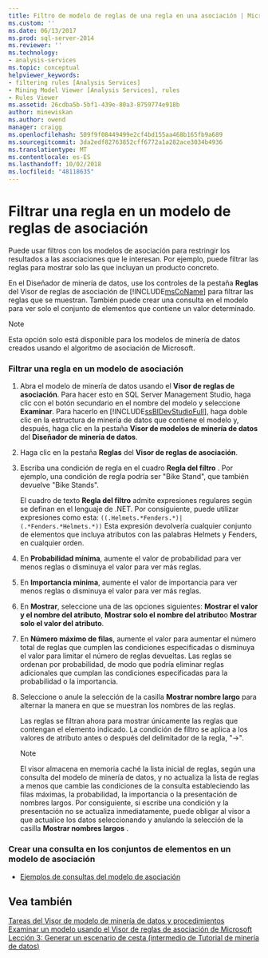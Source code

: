 ```yaml
---
title: Filtro de modelo de reglas de una regla en una asociación | Microsoft Docs
ms.custom: ''
ms.date: 06/13/2017
ms.prod: sql-server-2014
ms.reviewer: ''
ms.technology:
- analysis-services
ms.topic: conceptual
helpviewer_keywords:
- filtering rules [Analysis Services]
- Mining Model Viewer [Analysis Services], rules
- Rules Viewer
ms.assetid: 26cdba5b-5bf1-439e-80a3-8759774e918b
author: minewiskan
ms.author: owend
manager: craigg
ms.openlocfilehash: 509f9f08449499e2cf4bd155aa468b165fb9a689
ms.sourcegitcommit: 3da2edf82763852cff6772a1a282ace3034b4936
ms.translationtype: MT
ms.contentlocale: es-ES
ms.lasthandoff: 10/02/2018
ms.locfileid: "48118635"
---
```

# <a name="filter-a-rule-in-an-association-rules-model"></a>Filtrar una regla en un modelo de reglas de asociación
  Puede usar filtros con los modelos de asociación para restringir los resultados a las asociaciones que le interesan. Por ejemplo, puede filtrar las reglas para mostrar solo las que incluyan un producto concreto.  
  
 En el Diseñador de minería de datos, use los controles de la pestaña **Reglas** del Visor de reglas de asociación de [!INCLUDE[msCoName](../../includes/msconame-md.md)] para filtrar las reglas que se muestran.  También puede crear una consulta en el modelo para ver solo el conjunto de elementos que contiene un valor determinado.  
  
> [!NOTE]  
>  Esta opción solo está disponible para los modelos de minería de datos creados usando el algoritmo de asociación de Microsoft.  
  
### <a name="filter-a-rule-in-an-association-model"></a>Filtrar una regla en un modelo de asociación  
  
1.  Abra el modelo de minería de datos usando el **Visor de reglas de asociación**. Para hacer esto en SQL Server Management Studio, haga clic con el botón secundario en el nombre del modelo y seleccione **Examinar**. Para hacerlo en [!INCLUDE[ssBIDevStudioFull](../../includes/ssbidevstudiofull-md.md)], haga doble clic en la estructura de minería de datos que contiene el modelo y, después, haga clic en la pestaña **Visor de modelos de minería de datos** del **Diseñador de minería de datos**.  
  
2.  Haga clic en la pestaña **Reglas** del **Visor de reglas de asociación**.  
  
3.  Escriba una condición de regla en el cuadro **Regla del filtro** . Por ejemplo, una condición de regla podría ser "Bike Stand", que también devuelve "Bike Stands".  
  
     El cuadro de texto **Regla del filtro** admite expresiones regulares según se definan en el lenguaje de .NET. Por consiguiente, puede utilizar expresiones como esta: `((.Helmets.*Fenders.*)|(.*Fenders.*Helmets.*))` Esta expresión devolvería cualquier conjunto de elementos que incluya atributos con las palabras Helmets y Fenders, en cualquier orden.  
  
4.  En **Probabilidad mínima**, aumente el valor de probabilidad para ver menos reglas o disminuya el valor para ver más reglas.  
  
5.  En **Importancia mínima**, aumente el valor de importancia para ver menos reglas o disminuya el valor para ver más reglas.  
  
6.  En **Mostrar**, seleccione una de las opciones siguientes: **Mostrar el valor y el nombre del atributo**, **Mostrar solo el nombre del atributo**o **Mostrar solo el valor del atributo**.  
  
7.  En **Número máximo de filas**, aumente el valor para aumentar el número total de reglas que cumplen las condiciones especificadas o disminuya el valor para limitar el número de reglas devueltas. Las reglas se ordenan por probabilidad, de modo que podría eliminar reglas adicionales que cumplan las condiciones especificadas para la probabilidad o la importancia.  
  
8.  Seleccione o anule la selección de la casilla **Mostrar nombre largo** para alternar la manera en que se muestran los nombres de las reglas.  
  
     Las reglas se filtran ahora para mostrar únicamente las reglas que contengan el elemento indicado. La condición de filtro se aplica a los valores de atributo antes o después del delimitador de la regla, "->".  
  
    > [!NOTE]  
    >  El visor almacena en memoria caché la lista inicial de reglas, según una consulta del modelo de minería de datos, y no actualiza la lista de reglas a menos que cambie las condiciones de la consulta estableciendo las filas máximas, la probabilidad, la importancia o la presentación de nombres largos. Por consiguiente, si escribe una condición y la presentación no se actualiza inmediatamente, puede obligar al visor a que actualice los datos seleccionando y anulando la selección de la casilla **Mostrar nombres largos** .  
  
### <a name="create-a-query-on-the-itemsets-in-an-association-model"></a>Crear una consulta en los conjuntos de elementos en un modelo de asociación  
  
-   [Ejemplos de consultas del modelo de asociación](association-model-query-examples.md)  
  
## <a name="see-also"></a>Vea también  
 [Tareas del Visor de modelo de minería de datos y procedimientos](mining-model-viewer-tasks-and-how-tos.md)   
 [Examinar un modelo usando el Visor de reglas de asociación de Microsoft](browse-a-model-using-the-microsoft-association-rules-viewer.md)   
 [Lección 3: Generar un escenario de cesta &#40;intermedio de Tutorial de minería de datos&#41;](../../tutorials/lesson-3-building-a-market-basket-scenario-intermediate-data-mining-tutorial.md)  
  
  
